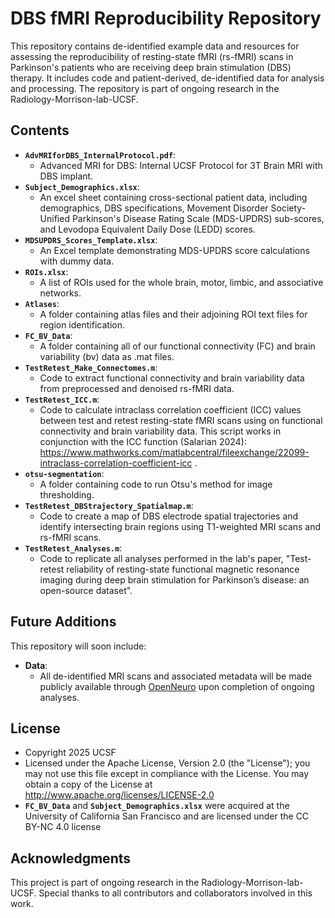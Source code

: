 # DBS fMRI Reproducibility Repository

This repository contains de-identified example data and resources for assessing the reproducibility of resting-state fMRI (rs-fMRI) scans in Parkinson's patients who are receiving deep brain stimulation (DBS) therapy. It includes code and patient-derived, de-identified data for analysis and processing. The repository is part of ongoing research in the Radiology-Morrison-lab-UCSF.

## Contents
- **`AdvMRIforDBS_InternalProtocol.pdf`**:
  - Advanced MRI for DBS: Internal UCSF Protocol for 3T Brain MRI with DBS implant.
- **`Subject_Demographics.xlsx`**:
    - An excel sheet containing cross-sectional patient data, including demographics, DBS specifications, Movement Disorder Society-Unified Parkinson's Disease Rating Scale (MDS-UPDRS) sub-scores, and Levodopa Equivalent Daily Dose (LEDD) scores.
- **`MDSUPDRS_Scores_Template.xlsx`**:
   - ​An Excel template demonstrating MDS-UPDRS score calculations with dummy data. ​
- **`ROIs.xlsx`**:
   - A list of ROIs used for the whole brain, motor, limbic, and associative networks.
- **`Atlases`**:
    - A folder containing atlas files and their adjoining ROI text files for region identification.
- **`FC_BV_Data`**:
    - A folder containing all of our functional connectivity (FC) and brain variability (bv) data as .mat files.
- **`TestRetest_Make_Connectomes.m`**: 
  - Code to extract functional connectivity and brain variability data from preprocessed and denoised rs-fMRI data.
- **`TestRetest_ICC.m`**:
   - Code to calculate intraclass correlation coefficient (ICC) values between test and retest resting-state fMRI scans using on functional connectivity and brain variability data. This script works in conjunction with the ICC function (Salarian 2024): https://www.mathworks.com/matlabcentral/fileexchange/22099-intraclass-correlation-coefficient-icc .
- **`otsu-segmentation`**:
  - A folder containing code to run Otsu's method for image thresholding.
- **`TestRetest_DBStrajectory_Spatialmap.m`**:
   - Code to create a map of DBS electrode spatial trajectories and identify intersecting brain regions using T1-weighted MRI scans and rs-fMRI scans.
- **`TestRetest_Analyses.m`**:
   - Code to replicate all analyses performed in the lab's paper, "Test-retest reliability of resting-state functional magnetic resonance imaging during deep brain stimulation for Parkinson’s disease: an open-source dataset".

## Future Additions
This repository will soon include:
- **Data**:
  - All de-identified MRI scans and associated metadata will be made publicly available through [OpenNeuro](https://openneuro.org/) upon completion of ongoing analyses.

## License
- Copyright 2025 UCSF
- Licensed under the Apache License, Version 2.0 (the "License"); you may not use this file except in compliance with the License. You may obtain a copy of the License at http://www.apache.org/licenses/LICENSE-2.0
- **`FC_BV_Data`** and **`Subject_Demographics.xlsx`** were acquired at the University of California San Francisco and are licensed under the CC BY-NC 4.0 license

## Acknowledgments
This project is part of ongoing research in the Radiology-Morrison-lab-UCSF. Special thanks to all contributors and collaborators involved in this work.
